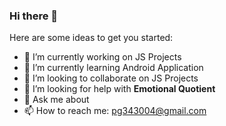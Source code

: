 ### Hi there 👋

<!--
**pg00019/pg00019** is a ✨ _special_ ✨ repository because its `README.md` (this file) appears on your GitHub profile.
-->

Here are some ideas to get you started:

- 🔭 I’m currently working on JS Projects
- 🌱 I’m currently learning Android Application
- 👯 I’m looking to collaborate on JS Projects
- 🤔 I’m looking for help with <b> Emotional Quotient </b>
- 💬 Ask me about 
- 📫 How to reach me: pg343004@gmail.com
<!-- - ⚡ Fun fact:  -->
